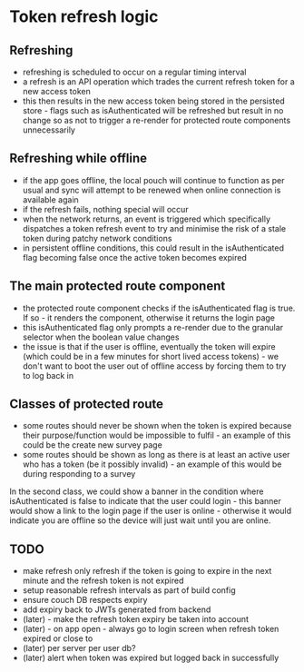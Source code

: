 # Token refresh logic

## Refreshing

- refreshing is scheduled to occur on a regular timing interval
- a refresh is an API operation which trades the current refresh token for a new access token
- this then results in the new access token being stored in the persisted store - flags such as isAuthenticated will be refreshed but result in no change so as not to trigger a re-render for protected route components unnecessarily

## Refreshing while offline

- if the app goes offline, the local pouch will continue to function as per usual and sync will attempt to be renewed when online connection is available again
- if the refresh fails, nothing special will occur
- when the network returns, an event is triggered which specifically dispatches a token refresh event to try and minimise the risk of a stale token during patchy network conditions
- in persistent offline conditions, this could result in the isAuthenticated flag becoming false once the active token becomes expired

## The main protected route component

- the protected route component checks if the isAuthenticated flag is true. If so - it renders the component, otherwise it returns the login page
- this isAuthenticated flag only prompts a re-render due to the granular selector when the boolean value changes
- the issue is that if the user is offline, eventually the token will expire (which could be in a few minutes for short lived access tokens) - we don't want to boot the user out of offline access by forcing them to try to log back in

## Classes of protected route

- some routes should never be shown when the token is expired because their purpose/function would be impossible to fulfil - an example of this could be the create new survey page
- some routes should be shown as long as there is at least an active user who has a token (be it possibly invalid) - an example of this would be during responding to a survey

In the second class, we could show a banner in the condition where isAuthenticated is false to indicate that the user could login - this banner would show a link to the login page if the user is online - otherwise it would indicate you are offline so the device will just wait until you are online.

## TODO

- make refresh only refresh if the token is going to expire in the next minute and the refresh token is not expired
- setup reasonable refresh intervals as part of build config
- ensure couch DB respects expiry
- add expiry back to JWTs generated from backend
- (later) - make the refresh token expiry be taken into account
- (later) - on app open - always go to login screen when refresh token expired or close to
- (later) per server per user db?
- (later) alert when token was expired but logged back in successfully
